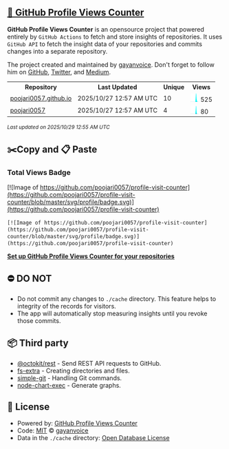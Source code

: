 ## [🚀 GitHub Profile Views Counter](https://github.com/gayanvoice/github-profile-views-counter)
**GitHub Profile Views Counter** is an opensource project that powered entirely by  `GitHub Actions` to fetch and store insights of repositories.
It uses `GitHub API` to fetch the insight data of your repositories and commits changes into a separate repository.

The project created and maintained by [gayanvoice](https://github.com/gayanvoice). Don't forget to follow him on [GitHub](https://github.com/gayanvoice), [Twitter](https://twitter.com/gayanvoice), and [Medium](https://gayanvoice.medium.com/).

<table>
	<tr>
		<th>
			Repository
		</th>
		<th>
			Last Updated
		</th>
		<th>
			Unique
		</th>
		<th>
			Views
		</th>
	</tr>
	<tr>
		<td>
			<a href="https://github.com/poojari0057/profile-visit-counter/tree/master/readme/1004317952/year.md">
				poojari0057.github.io
			</a>
		</td>
		<td>
			2025/10/27 12:57 AM UTC
		</td>
		<td>
			10
		</td>
		<td>
			<img alt="Response time graph" src="https://github.com/poojari0057/profile-visit-counter/raw/master/graph/1004317952/small/year.png" height="20"> 525
		</td>
	</tr>
	<tr>
		<td>
			<a href="https://github.com/poojari0057/profile-visit-counter/tree/master/readme/1007614537/year.md">
				poojari0057
			</a>
		</td>
		<td>
			2025/10/27 12:57 AM UTC
		</td>
		<td>
			4
		</td>
		<td>
			<img alt="Response time graph" src="https://github.com/poojari0057/profile-visit-counter/raw/master/graph/1007614537/small/year.png" height="20"> 80
		</td>
	</tr>
</table>

<small><i>Last updated on 2025/10/29 12:55 AM UTC</i></small>

## ✂️Copy and 📋 Paste
### Total Views Badge
[![Image of https://github.com/poojari0057/profile-visit-counter](https://github.com/poojari0057/profile-visit-counter/blob/master/svg/profile/badge.svg)](https://github.com/poojari0057/profile-visit-counter)

```readme
[![Image of https://github.com/poojari0057/profile-visit-counter](https://github.com/poojari0057/profile-visit-counter/blob/master/svg/profile/badge.svg)](https://github.com/poojari0057/profile-visit-counter)
```
[**Set up GitHub Profile Views Counter for your repositories**](https://github.com/gayanvoice/github-profile-views-counter)
## ⛔ DO NOT
- Do not commit any changes to `./cache` directory. This feature helps to integrity of the records for visitors.
- The app will automatically stop measuring insights until you revoke those commits.
## 📦 Third party

- [@octokit/rest](https://www.npmjs.com/package/@octokit/rest) - Send REST API requests to GitHub.
- [fs-extra](https://www.npmjs.com/package/fs-extra) - Creating directories and files.
- [simple-git](https://www.npmjs.com/package/simple-git) - Handling Git commands.
- [node-chart-exec](https://www.npmjs.com/package/node-chart-exec) - Generate graphs.
## 📄 License
- Powered by: [GitHub Profile Views Counter](https://github.com/gayanvoice/github-profile-views-counter)
- Code: [MIT](./LICENSE) © [gayanvoice](https://github.com/gayanvoice)
- Data in the `./cache` directory: [Open Database License](https://opendatacommons.org/licenses/odbl/1-0/)